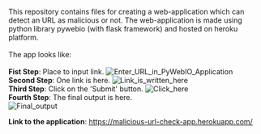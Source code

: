 This repository contains files for creating a web-application which can detect an URL as malicious or not. The web-application is made using python library pywebio (with flask framework) and hosted on heroku platform.
<br>
<br>
The app looks like:<br><br>
<b>Fist Step</b>: Place to input link.
![Enter_URL_in_PyWebIO_Application](https://user-images.githubusercontent.com/76770146/128462213-d29b064d-d691-485a-85f5-8925b212552c.png)
<br>
<b>Second Step</b>: One link is here.
![Link_is_written_here](https://user-images.githubusercontent.com/76770146/128462924-6db3bde4-0a10-445a-b2be-a2130a749b68.png)
<br>
<b>Third Step</b>: Click on the 'Submit' button.
![Click_here](https://user-images.githubusercontent.com/76770146/128462939-8751f327-fd4e-414e-9564-997b4857a9b9.png)
<br>
<b>Fourth Step</b>: The final output is here.<br>
![Final_output](https://user-images.githubusercontent.com/76770146/128462952-a0d3bdd5-bc02-427c-814e-bd2f35645005.png)


<b>Link to the application</b>: https://malicious-url-check-app.herokuapp.com/
